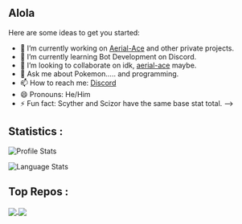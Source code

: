 ## Alola

Here are some ideas to get you started:

- 🔭 I’m currently working on [Aerial-Ace](https://aerial-ace.github.io/) and other private projects.
- 🌱 I’m currently learning Bot Development on Discord.
- 👯 I’m looking to collaborate on idk, [aerial-ace](https://github.com/aerial-ace/aerial-ace/) maybe.
- 💬 Ask me about Pokemon..... and programming.
- 📫 How to reach me: [Discord](https://discord.com/users/734754644286504991/)
- 😄 Pronouns: He/Him
- ⚡ Fun fact: Scyther and Scizor have the same base stat total.
-->

## Statistics : 
![Profile Stats](https://github-readme-stats.vercel.app/api?username=devanshu19&count_private=true&show_icons=true&theme=onedark)

![Language Stats](https://github-readme-stats.vercel.app/api/top-langs/?username=devanshu19&layout=compact&theme=onedark)

## Top Repos : 

<a href="https://github.com/anuraghazra/github-readme-stats">
  <img align="center" src="https://github-readme-stats.vercel.app/api/pin/?username=aerial-ace&repo=aerial-ace&theme=onedark" />
</a>
<a href="https://github.com/anuraghazra/convoychat">
  <img align="center" src="https://github-readme-stats.vercel.app/api/pin/?username=devanshu19&repo=spelunkylevelmaker&theme=onedark" />
</a>

